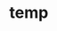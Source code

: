 # temp

















































































































































































































































































































































































